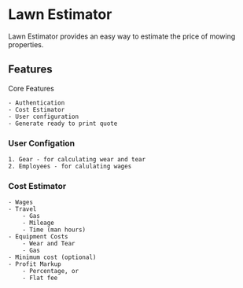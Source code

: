 # Lawn Estimator

Lawn Estimator provides an easy way to estimate the price of mowing properties.

## Features

Core Features

    - Authentication
    - Cost Estimator
    - User configuration
    - Generate ready to print quote 

### User Configation

    1. Gear - for calculating wear and tear
    2. Employees - for calulating wages

### Cost Estimator

    - Wages
    - Travel
        - Gas
        - Mileage
        - Time (man hours)
    - Equipment Costs
        - Wear and Tear
        - Gas
    - Minimum cost (optional)
    - Profit Markup
        - Percentage, or
        - Flat fee
